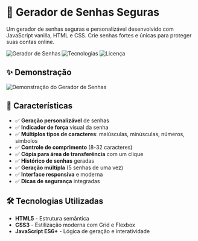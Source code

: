 # 🔐 Gerador de Senhas Seguras

Um gerador de senhas seguras e personalizável desenvolvido com JavaScript vanilla, HTML e CSS. Crie senhas fortes e únicas para proteger suas contas online.

![Gerador de Senhas](https://img.shields.io/badge/Status-Funcionando-green)
![Tecnologias](https://img.shields.io/badge/Tecnologias-JS%2FHTML%2FCSS-blue)
![Licença](https://img.shields.io/badge/Licença-MIT-green)

## ✨ Demonstração

![Demonstração do Gerador de Senhas](https://via.placeholder.com/800x400/667eea/ffffff?text=Gerador+de+Senhas+Seguras)

## 🚀 Características

- ✅ **Geração personalizável** de senhas
- ✅ **Indicador de força** visual da senha
- ✅ **Múltiplos tipos de caracteres**: maiúsculas, minúsculas, números, símbolos
- ✅ **Controle de comprimento** (8-32 caracteres)
- ✅ **Cópia para área de transferência** com um clique
- ✅ **Histórico de senhas** geradas
- ✅ **Geração múltipla** (5 senhas de uma vez)
- ✅ **Interface responsiva** e moderna
- ✅ **Dicas de segurança** integradas

## 🛠️ Tecnologias Utilizadas

- **HTML5** - Estrutura semântica
- **CSS3** - Estilização moderna com Grid e Flexbox
- **JavaScript ES6+** - Lógica de geração e interatividade
